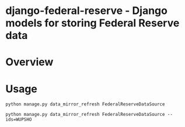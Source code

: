 django-federal-reserve - Django models for storing Federal Reserve data
=======================================================================

Overview
========

Usage
=====

    python manage.py data_mirror_refresh FederalReserveDataSource
    
    python manage.py data_mirror_refresh FederalReserveDataSource --ids=WUPSHO